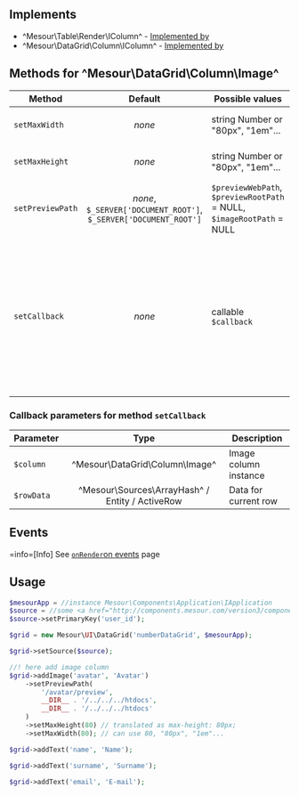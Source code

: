 ## Implements
- ^Mesour\Table\Render\IColumn^ - [Implemented by](/version3/column/#interface-mesour-table-render-icolumn)
- ^Mesour\DataGrid\Column\IColumn^ - [Implemented by](/version3/column/#interface-mesour-datagrid-column-icolumn)

## Methods for ^Mesour\DataGrid\Column\Image^

| Method           |                              Default                             | Possible values                                                       | Returns                        | Required | Description                                                                                                                      |
|------------------|:----------------------------------------------------------------:|-----------------------------------------------------------------------|--------------------------------|----------|----------------------------------------------------------------------------------------------------------------------------------|
| `setMaxWidth`    |                              *none*                              | string Number or "80px", "1em"...                                     | ^Mesour\DataGrid\Column\Image^ | no       | Set max image width                                                                                                              |
| `setMaxHeight`   |                              *none*                              | string Number or "80px", "1em"...                                     | ^Mesour\DataGrid\Column\Image^ | no       | Set max image height                                                                                                             |
| `setPreviewPath` | *none*, `$_SERVER['DOCUMENT_ROOT']`, `$_SERVER['DOCUMENT_ROOT']` | `$previewWebPath`, `$previewRootPath` = NULL, `$imageRootPath` = NULL | ^Mesour\DataGrid\Column\Image^ | no       | Set preview path for resizing images                                                                                             |
| `setCallback`    |                              *none*                              | callable `$callback`                                                  | ^Mesour\DataGrid\Column\Image^ | no       | If you use callback, column shows output of this callback as image src attribute *(only if not using temp dir and image resize)* |

### Callback parameters for method `setCallback`

| Parameter  |                       Type                      | Description           |
|------------|:-----------------------------------------------:|-----------------------|
| `$column`  |          ^Mesour\DataGrid\Column\Image^         | Image column instance |
| `$rowData` | ^Mesour\Sources\ArrayHash^ / Entity / ActiveRow | Data for current row  |

## Events

=info=[Info] See [`onRender`on events](/version3/rendering/events/#event-onrender-on-mesour-datagrid-column-icolumn) page

## Usage

```php
$mesourApp = //instance Mesour\Components\Application\IApplication
$source = //some <a href="http://components.mesour.com/version3/component/sources/" target="_blank">data source</a> or two-dimensional array
$source->setPrimaryKey('user_id');

$grid = new Mesour\UI\DataGrid('numberDataGrid', $mesourApp);

$grid->setSource($source);

//! here add image column
$grid->addImage('avatar', 'Avatar')
    ->setPreviewPath(
        '/avatar/preview',
        __DIR__ . '/../../../htdocs',
        __DIR__ . '/../../../htdocs'
    )
    ->setMaxHeight(80) // translated as max-height: 80px;
    ->setMaxWidth(80); // can use 80, "80px", "1em"...

$grid->addText('name', 'Name');

$grid->addText('surname', 'Surname');

$grid->addText('email', 'E-mail');
```